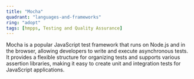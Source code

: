 ```yaml
---
title: "Mocha"
quadrant: "languages-and-frameworks"
ring: "adopt"
tags: [hmpps, Testing and Quality Assurance]
---
```


Mocha is a popular JavaScript test framework that runs on Node.js and in the browser, allowing developers to write and execute asynchronous tests. It provides a flexible structure for organizing tests and supports various assertion libraries, making it easy to create unit and integration tests for JavaScript applications.
